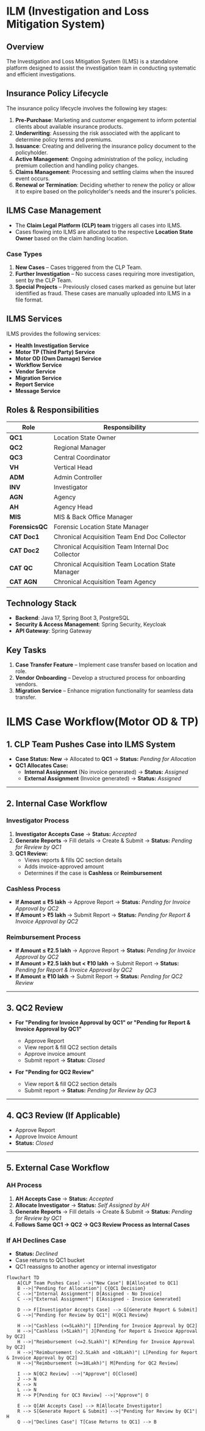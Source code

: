 # ILM (Investigation and Loss Mitigation System)

## Overview
The Investigation and Loss Mitigation System (ILMS) is a standalone platform designed to assist the investigation team in conducting systematic and efficient investigations.

## Insurance Policy Lifecycle
The insurance policy lifecycle involves the following key stages:

1. **Pre-Purchase**: Marketing and customer engagement to inform potential clients about available insurance products.
2. **Underwriting**: Assessing the risk associated with the applicant to determine policy terms and premiums.
3. **Issuance**: Creating and delivering the insurance policy document to the policyholder.
4. **Active Management**: Ongoing administration of the policy, including premium collection and handling policy changes.
5. **Claims Management**: Processing and settling claims when the insured event occurs.
6. **Renewal or Termination**: Deciding whether to renew the policy or allow it to expire based on the policyholder's needs and the insurer's policies.

## ILMS Case Management
- The **Claim Legal Platform (CLP) team** triggers all cases into ILMS.
- Cases flowing into ILMS are allocated to the respective **Location State Owner** based on the claim handling location.

### Case Types
1. **New Cases** – Cases triggered from the CLP Team.
2. **Further Investigation** – No success cases requiring more investigation, sent by the CLP Team.
3. **Special Projects** – Previously closed cases marked as genuine but later identified as fraud. These cases are manually uploaded into ILMS in a file format.

## ILMS Services
ILMS provides the following services:
- **Health Investigation Service**
- **Motor TP (Third Party) Service**
- **Motor OD (Own Damage) Service**
- **Workflow Service**
- **Vendor Service**
- **Migration Service**
- **Report Service**
- **Message Service**

## Roles & Responsibilities
| Role | Responsibility |
|------|--------------|
| **QC1** | Location State Owner |
| **QC2** | Regional Manager |
| **QC3** | Central Coordinator |
| **VH** | Vertical Head |
| **ADM** | Admin Controller |
| **INV** | Investigator |
| **AGN** | Agency |
| **AH** | Agency Head |
| **MIS** | MIS & Back Office Manager |
| **ForensicsQC** | Forensic Location State Manager |
| **CAT Doc1** | Chronical Acquisition Team End Doc Collector |
| **CAT Doc2** | Chronical Acquisition Team Internal Doc Collector |
| **CAT QC** | Chronical Acquisition Team Location State Manager |
| **CAT AGN** | Chronical Acquisition Team Agency |

## Technology Stack
- **Backend**: Java 17, Spring Boot 3, PostgreSQL
- **Security & Access Management**: Spring Security, Keycloak
- **API Gateway**: Spring Gateway

## Key Tasks
1. **Case Transfer Feature** – Implement case transfer based on location and role.
2. **Vendor Onboarding** – Develop a structured process for onboarding vendors.
3. **Migration Service** – Enhance migration functionality for seamless data transfer.

# **ILMS Case Workflow(Motor OD & TP)**

## **1. CLP Team Pushes Case into ILMS System**
- **Case Status:** **New** → Allocated to **QC1** → **Status:** *Pending for Allocation*
- **QC1 Allocates Case:**
  - **Internal Assignment** (No invoice generated) → **Status:** *Assigned*
  - **External Assignment** (Invoice generated) → **Status:** *Assigned*

---

## **2. Internal Case Workflow**
### **Investigator Process**
1. **Investigator Accepts Case** → **Status:** *Accepted*
2. **Generate Reports** → Fill details → Create & Submit → **Status:** *Pending for Review by QC1*
3. **QC1 Review:**
   - Views reports & fills QC section details
   - Adds invoice-approved amount
   - Determines if the case is **Cashless** or **Reimbursement**

### **Cashless Process**
- **If Amount ≤ ₹5 lakh** → Approve Report → **Status:** *Pending for Invoice Approval by QC2*
- **If Amount > ₹5 lakh** → Submit Report → **Status:** *Pending for Report & Invoice Approval by QC2*

### **Reimbursement Process**
- **If Amount ≤ ₹2.5 lakh** → Approve Report → **Status:** *Pending for Invoice Approval by QC2*
- **If Amount > ₹2.5 lakh but < ₹10 lakh** → Submit Report → **Status:** *Pending for Report & Invoice Approval by QC2*
- **If Amount ≥ ₹10 lakh** → Submit Report → **Status:** *Pending for QC2 Review*

---

## **3. QC2 Review**
- **For "Pending for Invoice Approval by QC1" or "Pending for Report & Invoice Approval by QC1"**
  - Approve Report
  - View report & fill QC2 section details
  - Approve invoice amount
  - Submit report → **Status:** *Closed*

- **For "Pending for QC2 Review"**
  - View report & fill QC2 section details
  - Submit report → **Status:** *Pending for Review by QC3*

---

## **4. QC3 Review (If Applicable)**
- Approve Report
- Approve Invoice Amount
- **Status:** *Closed*

---

## **5. External Case Workflow**
### **AH Process**
1. **AH Accepts Case** → **Status:** *Accepted*
2. **Allocate Investigator** → **Status:** *Self Assigned by AH*
3. **Generate Reports** → Fill details → Create & Submit → **Status:** *Pending for Review by QC1*
4. **Follows Same QC1 → QC2 → QC3 Review Process as Internal Cases**

### **If AH Declines Case**
- **Status:** *Declined*
- Case returns to QC1 bucket
- QC1 reassigns to another agency or internal investigator


```mermaid
flowchart TD
    A[CLP Team Pushes Case] -->|"New Case"| B[Allocated to QC1]
    B -->|"Pending for Allocation"| C{QC1 Decision}
    C -->|"Internal Assignment"| D[Assigned - No Invoice]
    C -->|"External Assignment"| E[Assigned - Invoice Generated]

    D --> F[Investigator Accepts Case] --> G[Generate Report & Submit]
    G -->|"Pending for Review by QC1"| H{QC1 Review}
    
    H -->|"Cashless (<=5Lakh)"| I[Pending for Invoice Approval by QC2]
    H -->|"Cashless (>5Lakh)"| J[Pending for Report & Invoice Approval by QC2]
    H -->|"Reimbursement (<=2.5Lakh)"| K[Pending for Invoice Approval by QC2]
    H -->|"Reimbursement (>2.5Lakh and <10Lakh)"| L[Pending for Report & Invoice Approval by QC2]
    H -->|"Reimbursement (>=10Lakh)"| M[Pending for QC2 Review]

    I --> N[QC2 Review] -->|"Approve"| O[Closed]
    J --> N
    K --> N
    L --> N
    M --> P[Pending for QC3 Review] -->|"Approve"| O

    E --> Q[AH Accepts Case] --> R[Allocate Investigator]
    R --> S[Generate Report & Submit] -->|"Pending for Review by QC1"| H
    Q -->|"Declines Case"| T[Case Returns to QC1] --> B
```